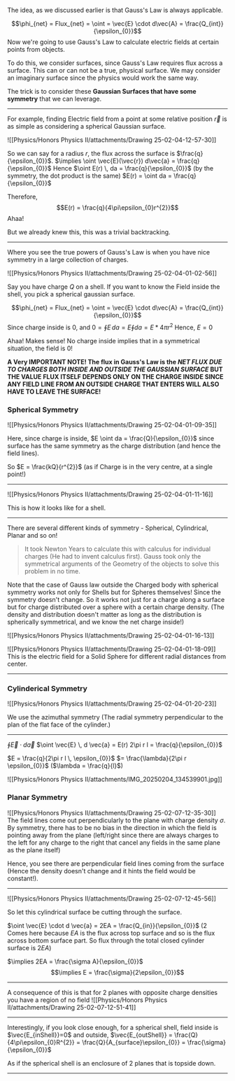 The idea, as we discussed earlier is that Gauss's Law is always applicable.

$$\phi_{net} = Flux_{net} = \oint = \vec{E} \cdot d\vec{A} = \frac{Q_{int}}{\epsilon_{0}}$$
Now we're going to use Gauss's Law to calculate electric fields at certain points from objects.

To do this, we consider surfaces, since Gauss's Law requires flux across a surface.
This can or can not be a true, physical surface. We may consider an imaginary surface since the physics would work the same way.

The trick is to consider these **Gaussian Surfaces that have some symmetry** that we can leverage.

---
For example, finding Electric field from a point at some relative position $\vec{r}$ is as simple as considering a spherical Gaussian surface.

![[Physics/Honors Physics II/attachments/Drawing 25-02-04-12-57-30]]

So we can say for a radius $r$, the flux across the surface is $\frac{q}{\epsilon_{0}}$.
$\implies \oint \vec{E}(\vec{r}) d\vec{a} = \frac{q}{\epsilon_{0}}$
Hence $\oint E(r) \, da = \frac{q}{\epsilon_{0}}$ (by the symmetry, the dot product is the same)
$E(r) = \oint da = \frac{q}{\epsilon_{0}}$

Therefore, $$E(r) = \frac{q}{4\pi\epsilon_{0}r^{2}}$$
Ahaa!

But we already knew this, this was a trivial backtracking.

---

Where you see the true powers of Gauss's Law is when you have nice symmetry in a large collection of charges.

![[Physics/Honors Physics II/attachments/Drawing 25-02-04-01-02-56]]

Say you have charge $Q$ on a shell. If you want to know the Field inside the shell, you pick a spherical gaussian surface.

$$\phi_{net} = Flux_{net} = \oint = \vec{E} \cdot d\vec{A} = \frac{Q_{int}}{\epsilon_{0}}$$
Since charge inside is $0$, and $0 = \oint E\, da = E \oint da = E * 4 \pi r^{2}$
Hence, $E=0$

Ahaa! Makes sense! No charge inside implies that in a symmetrical situation, the field is $0$!

**A Very IMPORTANT NOTE! The flux in Gauss's Law is the *NET FLUX DUE TO CHARGES BOTH INSIDE AND OUTSIDE THE GAUSSIAN SURFACE* BUT THE VALUE FLUX ITSELF DEPENDS ONLY ON THE CHARGE INSIDE SINCE ANY FIELD LINE FROM AN OUTSIDE CHARGE THAT ENTERS WILL ALSO HAVE TO LEAVE THE SURFACE!**

### Spherical Symmetry

![[Physics/Honors Physics II/attachments/Drawing 25-02-04-01-09-35]]

Here, since charge is inside, $E \oint da = \frac{Q}{\epsilon_{0}}$ since surface has the same symmetry as the charge distribution (and hence the field lines).

So $E = \frac{kQ}{r^{2}}$
(as if Charge is in the very centre, at a single point!)

---
![[Physics/Honors Physics II/attachments/Drawing 25-02-04-01-11-16]]

This is how it looks like for a shell.

---
There are several different kinds of symmetry - Spherical, Cylindrical, Planar and so on!

>It took Newton Years to calculate this with calculus for individual charges (He had to invent calculus first). Gauss took only the symmetrical arguments of the Geometry of the objects to solve this problem in no time.

Note that the case of Gauss law outside the Charged body with spherical symmetry works not only for Shells but for Spheres themselves! Since the symmetry doesn't change. So it works not just for a charge along a surface but for charge distributed over a sphere with a certain charge density. (The density and distribution doesn't matter as long as the distribution is spherically symmetrical, and we know the net charge inside!)

![[Physics/Honors Physics II/attachments/Drawing 25-02-04-01-16-13]]

![[Physics/Honors Physics II/attachments/Drawing 25-02-04-01-18-09]]
This is the electric field for a Solid Sphere for different radial distances from center.

---

### Cylinderical Symmetry 
![[Physics/Honors Physics II/attachments/Drawing 25-02-04-01-20-23]]

We use the azimuthal symmetry (The radial symmetry perpendicular to the plan of the flat face of the cylinder.)

---

$\oint \vec{E} \cdot d \vec{a}$
$\oint \vec{E} \, d \vec{a} = E(r) 2\pi r l = \frac{q}{\epsilon_{0}}$

$E = \frac{q}{2\pi r l \, \epsilon_{0}}$
$= \frac{\lambda}{2\pi r \epsilon_{0}}$
($\lambda = \frac{q}{l}$)

![[Physics/Honors Physics II/attachments/IMG_20250204_134539901.jpg]]

### Planar Symmetry 
![[Physics/Honors Physics II/attachments/Drawing 25-02-07-12-35-30]]
The field lines come out perpendicularly to the plane with charge density $\sigma$.
By symmetry, there has to be no bias in the direction in which the field is pointing away from the plane (left/right since there are always charges to the left for any charge to the right that cancel any fields in the same plane as the plane itself)

Hence, you see there are perpendicular field lines coming from the surface (Hence the density doesn't change and it hints the field would be constant!).

---
![[Physics/Honors Physics II/attachments/Drawing 25-02-07-12-45-56]]


So let this cylindrical surface be cutting through the surface.

$\oint \vec{E} \cdot d \vec{a} = 2EA = \frac{Q_{in}}{\epsilon_{0}}$
(2 Comes here because $EA$ is the flux across top surface and so is the flux across bottom surface part. So flux through the total closed cylinder surface is $2EA$)

$\implies 2EA = \frac{\sigma A}{\epsilon_{0}}$
$$\implies E = \frac{\sigma}{2\epsilon_{0}}$$

---
A consequence of this is that for 2 planes with opposite charge densities you have a region of no field
![[Physics/Honors Physics II/attachments/Drawing 25-02-07-12-51-41]]

---
Interestingly, if you look close enough, for a spherical shell, field inside is $\vec{E_{inShell}}=0$
and outside, $\vec{E_{outShell}} = \frac{Q}{4\pi\epsilon_{0}R^{2}} = \frac{Q}{A_{surface}\epsilon_{0}} = \frac{\sigma}{\epsilon_{0}}$

As if the spherical shell is an enclosure of 2 planes that is topside down.

---